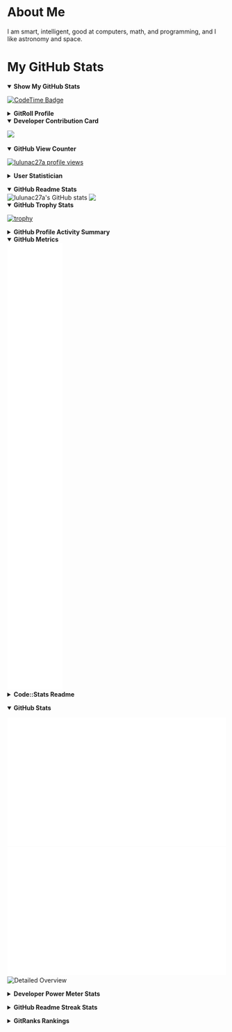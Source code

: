 # About Me
I am smart, intelligent, good at computers, math, and programming, and I like astronomy and space.
# My GitHub Stats
<details open><summary><b>Show My GitHub Stats</b></summary>


[![CodeTime Badge](https://shields.jannchie.com/endpoint?style=social&color=222&url=https%3A%2F%2Fapi.codetime.dev%2Fv3%2Fusers%2Fshield%3Fuid%3D29665)](https://codetime.dev)
<details><summary><b>GitRoll Profile</b></summary>
  <a href="https://gitroll.io/profile/uYC7ogB9e97hd30ttiid9H57NfvF3" target="_blank"><img src="https://gitroll.io/api/badges/profiles/v1/uYC7ogB9e97hd30ttiid9H57NfvF3?theme=light" alt="GitRoll Profile Badge"/></a></details>
<details open><summary><b>Developer Contribution Card</b></summary>
  <p>
    <a href="https://vaunt.dev">
        <img src="https://api.vaunt.dev/v1/github/entities/lulunac27a/contributions?format=svg" width="350" />
    </a>
</p></details>
<details open><summary><b>GitHub View Counter</b></summary>
  
[![lulunac27a profile views](https://u8views.com/api/v1/github/profiles/100660343/views/day-week-month-total-count.svg)](https://u8views.com/github/lulunac27a)</details>
<details><summary><b>User Statistician</b></summary>

[![My user statistics](images/userstats.svg)](https://github.com/cicirello/user-statistician)</details>
<details open><summary><b>GitHub Readme Stats</b></summary><img align="center" src="https://github-readme-stats.vercel.app/api?username=lulunac27a&show_icons=true&include_all_commits=true&theme=buefy&hide_border=true&show=reviews,discussions_started,discussions_answered,prs_merged,prs_merged_percentage&number_format=long&rank_icon=percentile" alt="lulunac27a's GitHub stats" />
<img align="center" src="https://github-readme-stats.vercel.app/api/top-langs/?username=lulunac27a&layout=compact&theme=buefy&hide_border=true&langs_count=20"/></details>
<details open><summary><b>GitHub Trophy Stats</b></summary>

[![trophy](https://trophygh.kolioaris.xyz/?username=lulunac27a)](https://github.com/lulunac27a/github-profile-trophy)</details>
<details><summary><b>GitHub Profile Activity Summary</b></summary>

![](https://github-profile-summary-cards.vercel.app/api/cards/repos-per-language?username=lulunac27a&theme=default)
![](https://github-profile-summary-cards.vercel.app/api/cards/most-commit-language?username=lulunac27a&theme=default)
![](https://github-profile-summary-cards.vercel.app/api/cards/productive-time?username=lulunac27a&theme=default)
</details>
<details open><summary><b>GitHub Metrics</b></summary><img src="github-metrics.svg"/></details>
<details><summary><b>Code::Stats Readme</b></summary>

[![lulunac's code::stats stats](https://codestats-readme.avior.me/api?username=lulunac)](https://github.com/lulunac27a/codestats-readme)</details>
<details open><summary><b>GitHub Stats</b></summary>

![Overview](https://raw.githubusercontent.com/lulunac27a/github-stats/master/generated/overview.svg)
![Languages](https://raw.githubusercontent.com/lulunac27a/github-stats/master/generated/languages.svg)
![Detailed Overview](https://raw.githubusercontent.com/lulunac27a/Stats/actions_branch/generated_images/overview.svg)</details>
<details><summary><b>Developer Power Meter Stats</b></summary>

![lulunac27a github-stats](https://stats.dooboo.io/api/github-stats?login=lulunac27a)
![lulunac27a github-trophies](https://stats.dooboo.io/api/github-trophies?login=lulunac27a)</details>
<details><summary><b>GitHub Readme Streak Stats</b></summary>

[![GitHub Streak](https://streak-stats.demolab.com?user=lulunac27a)](https://git.io/streak-stats)

![](https://hit.yhype.me/github/profile?user_id=100660343)</details>
<details><summary><b>GitRanks Rankings</b></summary>

<img src="https://gitranks.com/api/badge/lulunac27a?rankingType=star&template=medium&theme=light" /><img src="https://gitranks.com/api/badge/v2/lulunac27a?ranking=s&context=global&type=tier&meta=percentile&label=Stars+Rank&cornerStyle=rounded&labelBgColor=%235c5c5c&valueBgColor=%232282c2" /><br>
<img src="https://gitranks.com/api/badge/lulunac27a?rankingType=contribution&template=medium&theme=light" /><img src="https://gitranks.com/api/badge/v2/lulunac27a?ranking=c&context=global&type=tier&meta=percentile&label=Contributor+Rank&cornerStyle=rounded&labelBgColor=%235c5c5c&valueBgColor=%232282c2" /><br>
<img src="https://gitranks.com/api/badge/lulunac27a?rankingType=follower&template=medium&theme=light" /><img src="https://gitranks.com/api/badge/v2/lulunac27a?ranking=f&context=global&type=tier&meta=percentile&label=Followers+Rank&cornerStyle=rounded&labelBgColor=%235c5c5c&valueBgColor=%232282c2" /></details>
</details>
